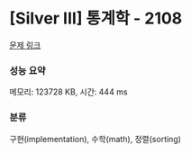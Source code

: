 # [Silver III] 통계학 - 2108 

[문제 링크](https://www.acmicpc.net/problem/2108) 

### 성능 요약

메모리: 123728 KB, 시간: 444 ms

### 분류

구현(implementation), 수학(math), 정렬(sorting)

